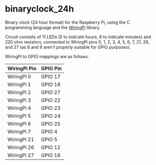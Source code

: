 # binaryclock\_24h
Binary clock (24 hour format) for the Raspberry Pi, using the C programming language and the [WiringPi](https://github.com/WiringPi/WiringPi) library.

Circuit consists of 11 LEDs (5 to indicate hours, 6 to indicate minutes) and 220 ohm resistors, connected to WiringPi pins 0, 1, 2, 3, 4, 5, 6, 7, 21, 26, and 27 (as 8 and 9 aren't properly suitable for GPIO purposes).

WiringPi to GPIO mappings are as follows.

| WiringPi Pin | GPIO Pin |
| ------------ | -------- |
| WiringPi 0   | GPIO 17  |
| WiringPi 1   | GPIO 18  |
| WiringPi 2   | GPIO 27  |
| WiringPi 3   | GPIO 22  |
| WiringPi 4   | GPIO 23  |
| WiringPi 5   | GPIO 24  |
| WiringPi 6   | GPIO 25  |
| WiringPi 7   | GPIO 4   |
| WiringPi 21  | GPIO 5   |
| WiringPi 26  | GPIO 12  |
| WiringPi 27  | GPIO 16  |
